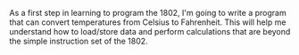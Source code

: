 As a first step in learning to program the 1802, I'm going to write a program
that can convert temperatures from Celsius to Fahrenheit. This will help me
understand how to load/store data and perform calculations that are beyond
the simple instruction set of the 1802.

